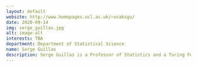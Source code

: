 ```yaml
---
layout: default
website: http://www.homepages.ucl.ac.uk/~ucaksgu/
date: 2020-09-14
img: serge_guillas.jpg
alt: image-alt
interests: TBA
department: Department of Statistical Science
name: Serge Guillas
description: Serge Guillas is a Professor of Statistics and a Turing Fellow. He is PI of the "Uncertainty Quantification of multi-scale and multi-physics computer models&#58 Applications to hazard and climate models" with Oxford, Warwick and Exeter, and of “Uncertainty Quantification for tsunamis” (EPSRC HPC), and “Real-Time Advanced Data assimilation for Digital Simulation of Numerical Twins on HPC” 2019-2020 with Leeds, Cambridge, and RIKEN. He founded UQ interest group at ATI. He holds invited professorships and fellowships in the USA, France, and Japan, elected Vice-Chair of SIAM UQ (2015-2016), the leading UQ society. He is Associate Editor of the International Journal for Uncertainty Quantification. His articles are number 1 and 3 most read in SIAM/ASA Journal on Uncertainty Quantification, the flagship journal in UQ. He is the UK Chair of the Uncertainty Working Group of the COST action “Accelerating global science in tsunami hazard and risk analysis” (2019-23, 25 countries). He is project lead, 2019-22 if “Future Indonesian Tsunamis&#58 Towards End-to-end Risk quantification”, funded by three foundations. He currently supervises 5 PhD students and two postdocs. 
---
```

